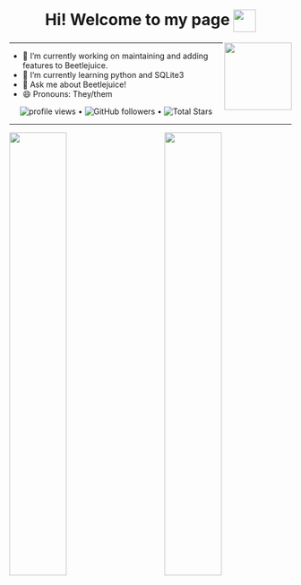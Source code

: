
<h1 align="center">
  Hi! Welcome to my page
  <a target="_blank">
    <img align= "center" width= "40" src= "https://cdn.discordapp.com/emojis/696560649437970482.gif?v=1"/>
  </a>
</h1>

<img align= "right" width= "120" src= "https://gamepedia.cursecdn.com/minecraft_gamepedia/thumb/e/e5/Bee_with_nectar.gif/120px-Bee_with_nectar.gif?version=6d99eb29ccbaf96d9bbf90e2cbb0c202"/>

-------

- 🔭 I’m currently working on maintaining and adding features to Beetlejuice.
- 🌱 I’m currently learning python and SQLite3
- 💬 Ask me about Beetlejuice!
- 😄 Pronouns: They/them
 
 <p align="center">
  <img src="https://gpvc.arturio.dev/ThatOneWanderingWeirdo" alt="profile views"> •  
  <img alt="GitHub followers" src="https://img.shields.io/github/followers/ThatOneWanderingWeirdo?label=Followers&style=social"> •   
  <img src="https://img.shields.io/github/stars/ThatOneWanderingWeirdo?label=Stars" alt="Total Stars">
</p>

--------

<img align="left" src="https://github-readme-stats.vercel.app/api?username=ThatOneWanderingWeirdo&theme=darcula&show_icons=true&count_private=true" width="45%"/>
<img align="right" src="https://github-readme-stats.vercel.app/api/top-langs/?username=ThatOneWanderingWeirdo&layout=compact&theme=darcula" width="45%"/>
